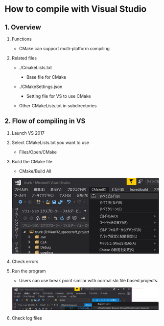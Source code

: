 # How to compile with Visual Studio

## 1.  Overview

1. Functions

   - CMake can support multi-platform compiling
   
2. Related files

   - ./CmakeLists.txt

     - Base file for CMake
   - ./CMakeSettings.json
     - Setting file for VS to use CMake
   - Other CMakeLists.txt in subdirectories


## 2. Flow of compiling in VS

1. Launch VS 2017

2. Select CMakeLists.txt you want to use

   - Files/Open/CMake

3. Build the CMake file

   - CMake/Build All

   ![](./figs/CMake_build.jpg)

4. Check errors

5. Run the program

   - Users can use break point similar with normal sln file based projects.

   ![](./figs/CMake_run.jpg)

6. Check log files

